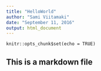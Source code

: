 ```yaml
---
title: "HelloWorld"
author: "Sami Viitamaki"
date: "September 11, 2016"
output: html_document
---
```


```{r setup, include=FALSE}
knitr::opts_chunk$set(echo = TRUE)
```

## This is a markdown file